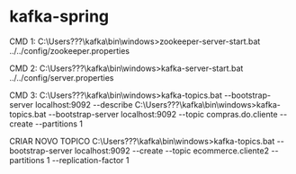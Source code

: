 # kafka-spring


CMD 1:
C:\Users\???\kafka\bin\windows>zookeeper-server-start.bat ../../config/zookeeper.properties

CMD 2:
C:\Users\???\kafka\bin\windows>kafka-server-start.bat ../../config/server.properties


CMD 3:
C:\Users\???\kafka\bin\windows>kafka-topics.bat --bootstrap-server localhost:9092 --describe
C:\Users\???\kafka\bin\windows>kafka-topics.bat --bootstrap-server localhost:9092 --topic compras.do.cliente --create --partitions 1

CRIAR NOVO TOPICO
C:\Users\???\kafka\bin\windows>kafka-topics.bat --bootstrap-server localhost:9092 --create --topic ecommerce.cliente2 --partitions 1 --replication-factor 1